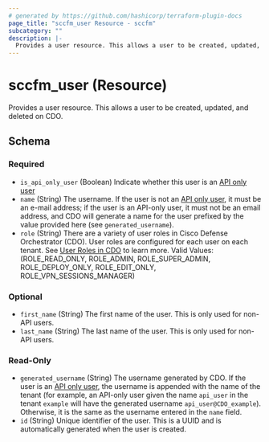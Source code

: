 ```yaml
---
# generated by https://github.com/hashicorp/terraform-plugin-docs
page_title: "sccfm_user Resource - sccfm"
subcategory: ""
description: |-
  Provides a user resource. This allows a user to be created, updated, and deleted on CDO.
---
```


# sccfm_user (Resource)

Provides a user resource. This allows a user to be created, updated, and deleted on CDO.



<!-- schema generated by tfplugindocs -->
## Schema

### Required

- `is_api_only_user` (Boolean) Indicate whether this user is an [API only user](https://www.cisco.com/c/en/us/td/docs/security/cdo/managing-ftd-with-cdo/managing-ftd-with-cisco-defense-orchestrator/basics-of-cisco-defense-orchestrator.html?bookSearch=true#Cisco_Task.dita_d5ae397b-5aa5-4de0-82c1-a4aff63c5ba1)
- `name` (String) The username. If the user is not an [API only user](https://www.cisco.com/c/en/us/td/docs/security/cdo/managing-ftd-with-cdo/managing-ftd-with-cisco-defense-orchestrator/basics-of-cisco-defense-orchestrator.html?bookSearch=true#Cisco_Task.dita_d5ae397b-5aa5-4de0-82c1-a4aff63c5ba1), it must be an e-mail address; if the user is an API-only user, it must not be an email address, and CDO will generate a name for the user prefixed by the value provided here (see `generated_username`).
- `role` (String) There are a variety of user roles in Cisco Defense Orchestrator (CDO). User roles are configured for each user on each tenant. See [User Roles in CDO](https://www.cisco.com/c/en/us/td/docs/security/cdo/managing-asa-with-cdo/managing-asa-with-cisco-defense-orchestrator/basics-of-cisco-defense-orchestrator.html#User_Roles) to learn more. Valid Values: (ROLE_READ_ONLY, ROLE_ADMIN, ROLE_SUPER_ADMIN, ROLE_DEPLOY_ONLY, ROLE_EDIT_ONLY, ROLE_VPN_SESSIONS_MANAGER)

### Optional

- `first_name` (String) The first name of the user. This is only used for non-API users.
- `last_name` (String) The last name of the user. This is only used for non-API users.

### Read-Only

- `generated_username` (String) The username generated by CDO. If the user is an [API only user](https://www.cisco.com/c/en/us/td/docs/security/cdo/managing-ftd-with-cdo/managing-ftd-with-cisco-defense-orchestrator/basics-of-cisco-defense-orchestrator.html?bookSearch=true#Cisco_Task.dita_d5ae397b-5aa5-4de0-82c1-a4aff63c5ba1), the username is appended with the name of the tenant (for example, an API-only user given the name `api_user` in the tenant `example` will have the generated username `api_user@CDO_example`). Otherwise, it is the same as the username entered in the `name` field.
- `id` (String) Unique identifier of the user. This is a UUID and is automatically generated when the user is created.
